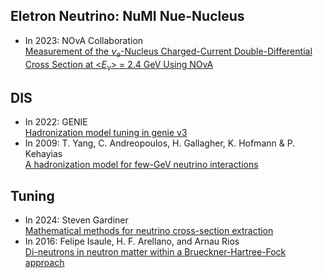 ## Eletron Neutrino:  NuMI  Nue-Nucleus 
- In 2023: NOvA Collaboration <br> [Measurement of the $`\nu_e`$-Nucleus Charged-Current Double-Differential Cross Section at <$`E_\nu`$> = 2.4 GeV Using NOvA](https://journals.aps.org/prl/pdf/10.1103/PhysRevLett.130.051802)

## DIS
- In 2022: GENIE <br>  [Hadronization model tuning in genie v3](https://journals.aps.org/prd/abstract/10.1103/PhysRevD.105.012009)
- In 2009: T. Yang, C. Andreopoulos, H. Gallagher, K. Hofmann & P. Kehayias <br> [A hadronization model for few-GeV neutrino interactions](https://link.springer.com/article/10.1140/epjc/s10052-009-1094-z)


## Tuning 
- In 2024: Steven Gardiner <br> [Mathematical methods for neutrino cross-section extraction](https://arxiv.org/abs/2401.04065)
- In 2016: Felipe Isaule, H. F. Arellano, and Arnau Rios <br> [Di-neutrons in neutron matter within a Brueckner-Hartree-Fock approach](https://journals.aps.org/prc/abstract/10.1103/PhysRevC.94.034004)
